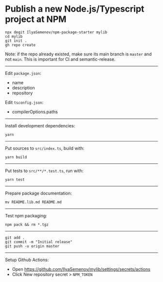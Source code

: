 # Publish a new Node.js/Typescript project at NPM

```
npx degit IlyaSemenov/npm-package-starter mylib
cd mylib
git init .
gh repo create
```

Note: if the repo already existed, make sure its main branch is `master` and not `main`. This is important for CI and semantic-release.

---

Edit `package.json`:

- name
- description
- repository

Edit `tsconfig.json`:

- compilerOptions.paths

---

Install development dependencies:

```
yarn
```

---

Put sources to `src/index.ts`, build with:

```
yarn build
```

---

Put tests to `src/**/*.test.ts`, run with:

```
yarn test
```

---

Prepare package documentation:

```
mv README.lib.md README.md
```

---

Test npm packaging:

```
npm pack && rm *.tgz
```

---

```
git add .
git commit -m "Initial release"
git push -u origin master
```

---

Setup Github Actions:

- Open https://github.com/IlyaSemenov/mylib/settings/secrets/actions
- Click New repository secret > `NPM_TOKEN`
